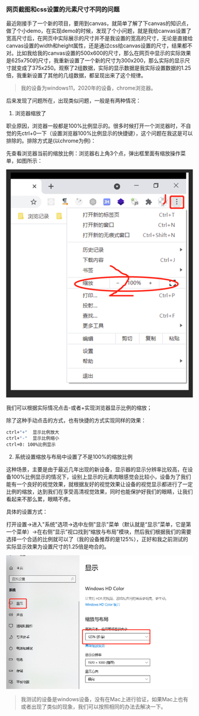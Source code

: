 ### 网页截图和css设置的元素尺寸不同的问题

最近刚接手了一个新的项目，要用到canvas，就简单了解了下canvas的知识点，做了个小demo，在实现demo的时候，发现了个小问题，就是我给canvas设置了宽高尺寸后，在网页中实际展示的尺寸并不是我设置的宽高的尺寸，无论是直接给canvas设置的width和height属性，还是通过css给canvas设置的尺寸，结果都不对。比如我给我的canvas设置的500x600的尺寸，那么在网页中显示的实际效果是625x750的尺寸，我重新设置了一个新的尺寸为300x200，那么实际的显示尺寸就变成了375x250。观察了2组数据，实际的显示数据是我实际设置数据的1.25倍，我重新设置了其他的几组数据，都呈现出来了这个规律。

> 我的设备为windows11，2020年的设备，chrome浏览器。

后来发现了问题所在，出现类似问题，一般是有两种情况：

1. 浏览器缩放了

职业原因，浏览器一般都是100%比例显示的。很多时候打开一个浏览器时，不自觉的先ctrl+0一下（设置浏览器100%比例显示的快捷键），这个问题在我这是可以排除的。排除方式是(以chrome为例)：

先查看浏览器当前的缩放比例：浏览器右上角3个点，弹出框里面有缩放操作菜单，如图所示：

![浏览器显示缩放比例](../public/images/i53.png)

我们可以根据实际情况点击-或者+实现浏览器显示比例的缩放；

除了这种手动点击的方式，也有快捷的方式实现同样的效果：

```bash
ctrl+"+"  显示比例放大
ctrl+"-"  显示比例缩小
ctrl+0: 100%比例显示
```

2. 系统设置缩放与布局中设置了不是100%的缩放比例

这种场景，主要是由于最近几年出现的新设备，显示器的显示分辨率比较高，在设备100%比例显示的情况下，设别上显示的元素肉眼感觉会比较小，设备为了我们能有一个良好的视觉效果，就根据友好的视觉效果让设备的视觉显示都进行了一定比例的缩放，达到我们在享受高清视觉效果，同时也能保护好我们的眼睛，让我们看起来不那么累，眼睛不疼。

具体的设置方式：

打开设置->进入"系统"选项->选中左侧"显示"菜单（默认就是“显示”菜单，它是第一个菜单）->在右侧“显示”视口找到“缩放与布局”模块，然后我们根据我们的需要选择一个合适的比例就可以了（我的设备推荐的是125%），正好和我之前测试的实际显示效果为设置尺寸的1.25倍是吻合的。

![设置系统的缩放比例](../public/images/i54.png)

> 我测试的设备是windows设备，没有在Mac上进行验证，如果Mac上也有或者出现了类似的现象，我们可以按照相同的办法去解决一下。
